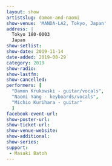 ```yaml
---
layout: show
artistslug: damon-and-naomi
show-venue: 'MANDA-LA2, Tokyo, Japan'
address: |
  Tokyo 180-0003
  Japan
show-setlist:
show-date: 2019-11-14
date-added: 2019-08-29
category: 2019
show-radio:
show-lastfm:
show-cancelled:
performers: [
  "Damon Krukowski - guitar/vocals",
  "Naomi Yang - keyboards/vocals",
  "Michio Kurihara - guitar"
  ]
facebook-event-url: 
show-poster-url: 
show-ticket-url: 
show-venue-website: 
show-additional:
show-series: 
support:
 - Masaki Batoh
---
```

